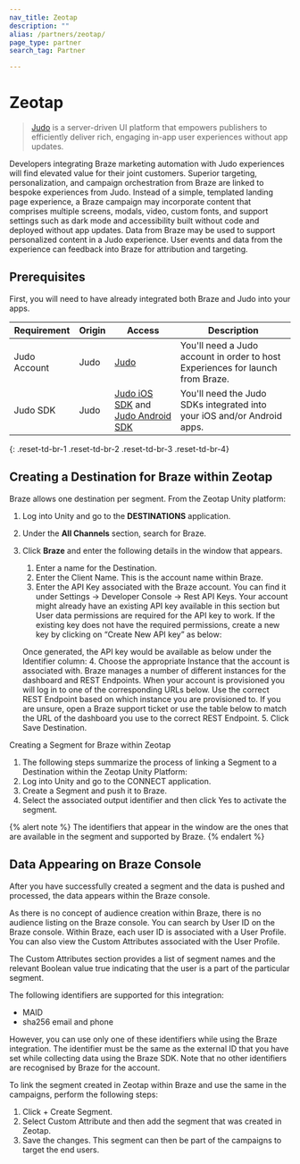 ```yaml
---
nav_title: Zeotap
description: ""
alias: /partners/zeotap/
page_type: partner
search_tag: Partner

---
```


# Zeotap

> [Judo](https://judo.app) is a server-driven UI platform that empowers publishers to efficiently deliver rich, engaging in-app user experiences without app updates.

Developers integrating Braze marketing automation with Judo experiences will find elevated value for their joint customers. Superior targeting, personalization, and campaign orchestration from Braze are linked to bespoke experiences from Judo. Instead of a simple, templated landing page experience, a Braze campaign may incorporate content that comprises multiple screens, modals, video, custom fonts, and support settings such as dark mode and accessibility built without code and deployed without app updates. Data from Braze may be used to support personalized content in a Judo experience. User events and data from the experience can feedback into Braze for attribution and targeting.

## Prerequisites

First, you will need to have already integrated both Braze and Judo into your apps.

| Requirement | Origin | Access | Description |
|---|---|---|---|
| Judo Account | Judo | [Judo](https://www.judo.app/) | You'll need a Judo account in order to host Experiences for launch from Braze. |
| Judo SDK | Judo | [Judo iOS SDK](https://github.com/judoapp/judo-ios/) and [Judo Android SDK](https://github.com/judoapp/judo-android) | You'll need the Judo SDKs integrated into your iOS and/or Android apps. |
{: .reset-td-br-1 .reset-td-br-2 .reset-td-br-3 .reset-td-br-4}

## Creating a Destination for Braze within Zeotap

Braze allows one destination per segment. From the Zeotap Unity platform:
1. Log into Unity and go to the __DESTINATIONS__ application.
2. Under the __All Channels__ section, search for Braze.
3. Click __Braze__ and enter the following details in the window that appears.
	1. Enter a name for the Destination.
	2. Enter the Client Name. This is the account name within Braze.
	3. Enter the API Key associated with the Braze account. You can find it under Settings → Developer Console → Rest API Keys. Your account might already have an existing API key available in this section but User data permissions are required for the API key to work. If the existing key does not have the required permissions, create a new key by clicking on “Create New API key” as below:

	Once generated, the API key would be available as below under the Identifier column:
	4. Choose the appropriate Instance that the account is associated with. Braze manages a number of different instances for the dashboard and REST Endpoints. When your account is provisioned you will log in to one of the corresponding URLs below. Use the correct REST Endpoint based on which instance you are provisioned to. If you are unsure, open a Braze support ticket or use the table below to match the URL of the dashboard you use to the correct REST Endpoint.
	5. Click Save Destination.

Creating a Segment for Braze within Zeotap
 
1. The following steps summarize the process of linking a Segment to a Destination within the Zeotap Unity Platform:
2. Log into Unity and go to the CONNECT application.
3. Create a Segment and push it to Braze.
4. Select the associated output identifier and then click Yes to activate the segment.

{% alert note %}
The identifiers that appear in the window are the ones that are available in the  segment and supported by Braze.
{% endalert %}

## Data Appearing on Braze Console

After you have successfully created a segment and the data is pushed and processed, the data appears within the Braze console.

As there is no concept of audience creation within Braze, there is no audience listing on the Braze console. You can search by User ID on the Braze console. Within Braze, each user ID is associated with a User Profile. You can also view the Custom Attributes associated with the User Profile.

The Custom Attributes section provides a list of segment names and the relevant Boolean value true indicating that the user is a part of the particular segment.

The following identifiers are supported for this integration:
- MAID
- sha256 email and phone

However, you can use only one of these identifiers while using the Braze integration. The identifier must be the same as the external ID that you have set while collecting data using the Braze SDK. Note that no other identifiers are recognised by Braze for the account.

To link the segment created in Zeotap within Braze and use the same in the campaigns, perform the following steps:
1. Click + Create Segment.
2. Select Custom Attribute and then add the segment that was created in Zeotap. 
3. Save the changes.
This segment can then be part of the campaigns to target the end users.

<!--
[2]: {% image_buster /assets/img/judo/braze-campaign-select-custom-type.png %}
-->

